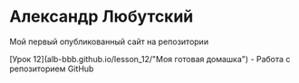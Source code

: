 # Александр Любутский
Мой первый опубликованный сайт на репозитории

[Урок 12](alb-bbb.github.io/lesson_12/"Моя готовая домашка") - Работа с репозиторием GitHub
